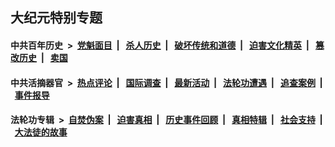 ## 大纪元特别专题

#### 中共百年历史 &nbsp;>&nbsp; [党魁面目](indexes/nf1176107/README.md?05180430) &nbsp;| &nbsp; [杀人历史](indexes/nf1176106/README.md?05180430) &nbsp;| &nbsp; [破坏传统和道德](indexes/nf1176106/README.md?05180430) &nbsp;| &nbsp; [迫害文化精英](indexes/nf1176111/README.md?05180430) &nbsp;| &nbsp; [篡改历史](indexes/nf1176115/README.md?05180430) &nbsp;| &nbsp; [卖国](indexes/nf1176117/README.md?05180430) 

#### 中共活摘器官 &nbsp;>&nbsp; [热点评论](indexes/nf5879/README.md?05180430) &nbsp;| &nbsp; [国际调查](indexes/nf5947/README.md?05180430) &nbsp;| &nbsp; [最新活动](indexes/nf5883/README.md?05180430) &nbsp;| &nbsp; [法轮功遭遇](indexes/nf5881/README.md?05180430) &nbsp;| &nbsp; [追查案例](indexes/nf5880/README.md?05180430) &nbsp;| &nbsp; [事件报导](indexes/nf5877/README.md?05180430) 

#### 法轮功专辑 &nbsp;>&nbsp; [自焚伪案](indexes/nf5562/README.md?05180430) &nbsp;| &nbsp; [迫害真相](indexes/nf4379/README.md?05180430) &nbsp;| &nbsp; [历史事件回顾](indexes/nf5793/README.md?05180430) &nbsp;| &nbsp; [真相特辑](indexes/nf4389/README.md?05180430) &nbsp;| &nbsp; [社会支持](indexes/nf4386/README.md?05180430) &nbsp;| &nbsp; [大法徒的故事](indexes/nf1147481/README.md?05180430) 
